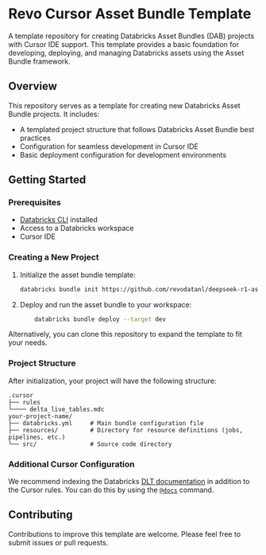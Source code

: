 # Revo Cursor Asset Bundle Template

A template repository for creating Databricks Asset Bundles (DAB) projects with Cursor IDE support. This template provides a basic foundation for developing, deploying, and managing Databricks assets using the Asset Bundle framework.

## Overview

This repository serves as a template for creating new Databricks Asset Bundle projects. It includes:

- A templated project structure that follows Databricks Asset Bundle best practices
- Configuration for seamless development in Cursor IDE
- Basic deployment configuration for development environments

## Getting Started

### Prerequisites

- [Databricks CLI](https://docs.databricks.com/dev-tools/cli/index.html) installed
- Access to a Databricks workspace
- Cursor IDE

### Creating a New Project

1. Initialize the asset bundle template: 
 
    ```BASH
    databricks bundle init https://github.com/revodatanl/deepseek-r1-asset-bundle-template --profile <profile>
    ```

2. Deploy and run the asset bundle to your workspace: 

    ```BASH 
        databricks bundle deploy --target dev
    ```

Alternatively, you can clone this repository to expand the template to fit your needs.

### Project Structure

After initialization, your project will have the following structure:

```
.cursor
├── rules
└──── delta_live_tables.mdc
your-project-name/
├── databricks.yml     # Main bundle configuration file
├── resources/         # Directory for resource definitions (jobs, pipelines, etc.)
└── src/               # Source code directory
```

### Additional Cursor Configuration

We recommend indexing the Databricks [DLT documentation](https://docs.databricks.com/aws/en/dlt) in addition to the Cursor rules. You can do this by using the [`@docs`](https://docs.cursor.com/context/@-symbols/@-docs) command.

## Contributing

Contributions to improve this template are welcome. Please feel free to submit issues or pull requests.
